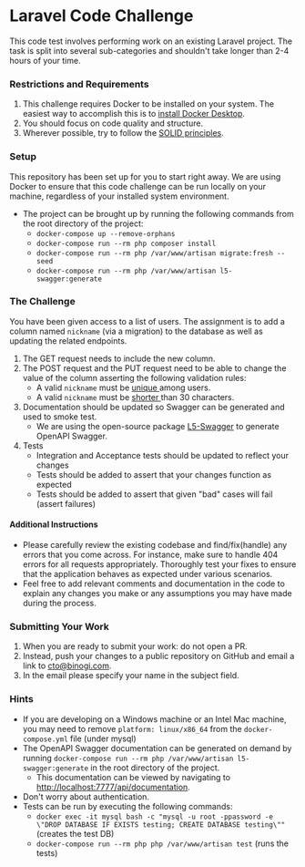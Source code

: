 # Laravel Code Challenge

This code test involves performing work on an existing Laravel project.
The task is split into several sub-categories and shouldn't take longer than 2-4 hours of your time.

### Restrictions and Requirements
1. This challenge requires Docker to be installed on your system. The easiest way to accomplish this is to [install Docker Desktop](https://www.docker.com/).
2. You should focus on code quality and structure.
3. Wherever possible, try to follow the [SOLID principles](https://en.wikipedia.org/wiki/SOLID).

### Setup
This repository has been set up for you to start right away. We are using Docker to ensure that
this code challenge can be run locally on your machine, regardless of your installed system environment.
- The project can be brought up by running the following commands from the root directory of the project:
  - `docker-compose up --remove-orphans`
  - `docker-compose run --rm php composer install`
  - `docker-compose run --rm php /var/www/artisan migrate:fresh --seed`
  - `docker-compose run --rm php /var/www/artisan l5-swagger:generate`

### The Challenge
You have been given access to a list of users. 
The assignment is to add a column named `nickname` (via a migration) to the database as well as updating the related endpoints.

1. The GET request needs to include the new column.
2. The POST request and the PUT request need to be able to change the value of the column asserting the following validation rules:
   - A valid `nickname` must be <ins> unique </ins> among users.
   - A valid `nickname` must be <ins> shorter </ins> than 30 characters.
3. Documentation should be updated so Swagger can be generated and used to smoke test.
   - We are using the open-source package [L5-Swagger](https://github.com/DarkaOnLine/L5-Swagger) to generate OpenAPI Swagger.
4. Tests
   - Integration and Acceptance tests should be updated to reflect your changes
   - Tests should be added to assert that your changes function as expected
   - Tests should be added to assert that given "bad" cases will fail (assert failures)
#### Additional Instructions
- Please carefully review the existing codebase and find/fix(handle) any errors that you come across. For instance, make sure to handle 404 errors for all requests appropriately. Thoroughly test your fixes to ensure that the application behaves as expected under various scenarios.
- Feel free to add relevant comments and documentation in the code to explain any changes you make or any assumptions you may have made during the process.

### Submitting Your Work
1. When you are ready to submit your work: do not open a PR. 
2. Instead, push your changes to a public repository on GitHub and email a link to [cto@binogi.com](cto@binogi.com).
3. In the email please specify your name in the subject field.

### Hints
- If you are developing on a Windows machine or an Intel Mac machine, you may need to remove `platform: linux/x86_64` from the `docker-compose.yml` file (under mysql)
- The OpenAPI Swagger documentation can be generated on demand by running `docker-compose run --rm php /var/www/artisan l5-swagger:generate` in the root directory of the project.
  - This documentation can be viewed by navigating to [http://localhost:7777/api/documentation](http://localhost:7777/api/documentation).
- Don't worry about authentication.
- Tests can be run by executing the following commands:
  - `docker exec -it mysql bash -c "mysql -u root -ppassword -e \"DROP DATABASE IF EXISTS testing; CREATE DATABASE testing\""` (creates the test DB)
  - `docker-compose run --rm php php /var/www/artisan test` (runs the tests)
